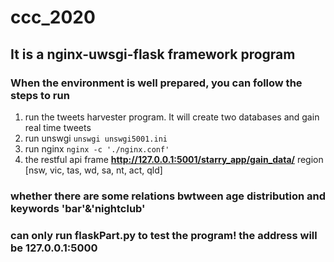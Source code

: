 # ccc_2020

## It is a nginx-uwsgi-flask framework program
### When the environment is well prepared, you can follow the steps to run
1. run the tweets harvester program. It will create two databases and gain real time tweets
2. run unswgi `unswgi unswgi5001.ini`
3. run nginx `nginx -c './nginx.conf'`
4. the restful api frame **http://127.0.0.1:5001/starry_app/gain_data/<region name>**
region [nsw, vic, tas, wd, sa, nt, act, qld]

### whether there are some relations bwtween age distribution and keywords 'bar'&'nightclub'
### can only run flaskPart.py to test the program! the address will be 127.0.0.1:5000


